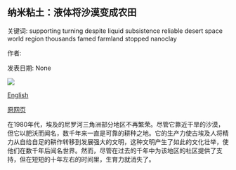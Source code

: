 ## 纳米粘土：液体将沙漠变成农田

关键词: supporting turning despite liquid subsistence reliable desert space world region thousands famed farmland stopped nanoclay

作者: 

发表日期: None

![](https://www.bbc.com/future/bespoke/follow-the-food/static/media/22_hero_desktop.7a72906b.jpg)

[English](Nanoclay%3A%20the%20liquid%20turning%20desert%20to%20farmland.md)

[原网页](https://www.bbc.com/future/bespoke/follow-the-food/the-spray-that-turns-deserts-into-farmland.html)

在1980年代，埃及的尼罗河三角洲部分地区不再繁荣。尽管它靠近干旱的沙漠，但它以肥沃而闻名，数千年来一直是可靠的耕种之地。它的生产力使古埃及人将精力从自给自足的耕作转移到发展强大的文明，这种文明产生了如此的文化壮举，使他们在数千年后闻名世界。然而，尽管在过去的千年中为该地区的社区提供了支持，但在短短的十年左右的时间里，生育力就消失了。